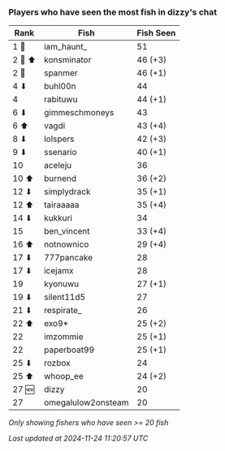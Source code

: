 ### Players who have seen the most fish in dizzy's chat
| Rank | Fish | Fish Seen |
|------|--------|-----------|
| 1 🥇  | iam_haunt_  | 51 |
| 2 🥈 ⬆ | konsminator  | 46 (+3) |
| 2 🥈  | spanmer  | 46 (+1) |
| 4 ⬇ | buhl00n  | 44 |
| 4  | rabituwu  | 44 (+1) |
| 6 ⬇ | gimmeschmoneys  | 43 |
| 6 ⬆ | vagdi  | 43 (+4) |
| 8 ⬇ | lolspers  | 42 (+3) |
| 9 ⬇ | ssenario  | 40 (+1) |
| 10  | aceleju  | 36 |
| 10 ⬆ | burnend  | 36 (+2) |
| 12 ⬇ | simplydrack  | 35 (+1) |
| 12 ⬆ | tairaaaaa  | 35 (+4) |
| 14 ⬇ | kukkuri  | 34 |
| 15  | ben_vincent  | 33 (+4) |
| 16 ⬆ | notnownico  | 29 (+4) |
| 17 ⬇ | 777pancake  | 28 |
| 17 ⬇ | icejamx  | 28 |
| 19  | kyonuwu  | 27 (+1) |
| 19 ⬇ | silent11d5  | 27 |
| 21 ⬇ | respirate_  | 26 |
| 22 ⬆ | exo9*  | 25 (+2) |
| 22  | imzommie  | 25 (+1) |
| 22  | paperboat99  | 25 (+1) |
| 25 ⬇ | rozbox  | 24 |
| 25 ⬆ | whoop_ee  | 24 (+2) |
| 27 🆕 | dizzy  | 20 |
| 27  | omegalulow2onsteam  | 20 |

_Only showing fishers who have seen >= 20 fish_

_Last updated at 2024-11-24 11:20:57 UTC_